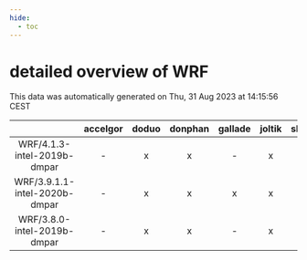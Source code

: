 ```yaml
---
hide:
  - toc
---
```


detailed overview of WRF
========================


This data was automatically generated on Thu, 31 Aug 2023 at 14:15:56 CEST  

| |accelgor|doduo|donphan|gallade|joltik|skitty|swalot|victini|
| :---: | :---: | :---: | :---: | :---: | :---: | :---: | :---: | :---: |
|WRF/4.1.3-intel-2019b-dmpar|-|x|x|-|x|x|x|x|
|WRF/3.9.1.1-intel-2020b-dmpar|-|x|x|x|x|x|x|x|
|WRF/3.8.0-intel-2019b-dmpar|-|x|x|-|x|x|x|x|
